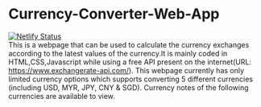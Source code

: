 # Currency-Converter-Web-App
[![Netlify Status](https://api.netlify.com/api/v1/badges/e376e089-fbe2-4cfa-a968-d68c51b6a932/deploy-status)](https://app.netlify.com/sites/mexchange/deploys)
<br>
This is a webpage that can be used to calculate the currency exchanges according to the latest values of the currency.It is mainly coded in HTML,CSS,Javascript while using a free API present on the internet(URL: https://www.exchangerate-api.com/). 
This webpage currently has only limited currency options which supports converting 5 different currencies (including USD, MYR, JPY, CNY & SGD).
Currency notes of the following currencies are available to view.
